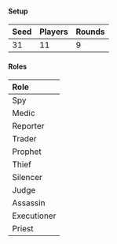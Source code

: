 #### Setup
| Seed | Players | Rounds  |
| :----| :-------| :------ |
| 31   | 11      | 9       |

#### Roles
| Role         |
| :----------- |
| Spy          |
| Medic        |
| Reporter     |
| Trader       |
| Prophet      |
| Thief        |
| Silencer     |
| Judge        |
| Assassin     |
| Executioner  |
| Priest       |